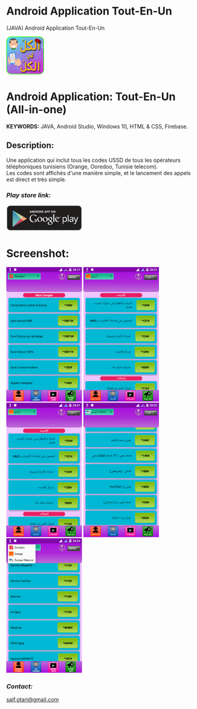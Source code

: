 # Android Application Tout-En-Un
(JAVA) Android Application Tout-En-Un



[![](https://github.com/ELGTARI-Saif-Eddine/Android-App-Tout-En-Un/blob/main/images/icon.png)](https://play.google.com/store/apps/details?id=com.gtari.deltatechenologie.elkolxelkol)

# Android Application: Tout-En-Un (All-in-one)

**KEYWORDS:** JAVA, Android Studio, Windows 10, HTML & CSS, Firebase.  

## Description:
Une application qui inclut tous les codes USSD de tous les opérateurs téléphoniques tunisiens (Orange, Ooredoo, Tunisie telecom). <br>
Les codes sont affichés d'une manière simple, et le lancement des appels est direct et très simple.
 


### _Play store link:_
[![](https://github.com/ELGTARI-Saif-Eddine/Android-App-Tout-En-Un/blob/main/images/goo.png)](https://play.google.com/store/apps/details?id=com.gtari.deltatechenologie.elkolxelkol)



# Screenshot:
![](https://github.com/ELGTARI-Saif-Eddine/Android-App-Tout-En-Un/blob/main/images/unnamed.png)
![](https://github.com/ELGTARI-Saif-Eddine/Android-App-Tout-En-Un/blob/main/images/unnamed1.png)
![](https://github.com/ELGTARI-Saif-Eddine/Android-App-Tout-En-Un/blob/main/images/unnamed1.png)
![](https://github.com/ELGTARI-Saif-Eddine/Android-App-Tout-En-Un/blob/main/images/unnamed3.png)
![](https://github.com/ELGTARI-Saif-Eddine/Android-App-Tout-En-Un/blob/main/images/unnamed4.png)



### _Contact:_
saif.gtari@gmail.com

